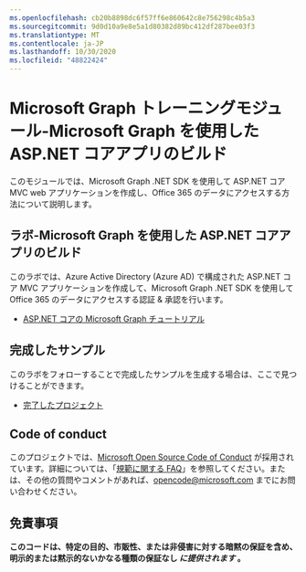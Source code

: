 ```yaml
---
ms.openlocfilehash: cb20b8898dc6f57ff6e860642c8e756298c4b5a3
ms.sourcegitcommit: 9d0d10a9e8e5a1d80382d89bc412df287bee03f3
ms.translationtype: MT
ms.contentlocale: ja-JP
ms.lasthandoff: 10/30/2020
ms.locfileid: "48822424"
---
```

# <a name="microsoft-graph-training-module---build-aspnet-core-apps-with-microsoft-graph"></a>Microsoft Graph トレーニングモジュール-Microsoft Graph を使用した ASP.NET コアアプリのビルド

このモジュールでは、Microsoft Graph .NET SDK を使用して ASP.NET コア MVC web アプリケーションを作成し、Office 365 のデータにアクセスする方法について説明します。

## <a name="lab---build-aspnet-core-apps-with-microsoft-graph"></a>ラボ-Microsoft Graph を使用した ASP.NET コアアプリのビルド

このラボでは、Azure Active Directory (Azure AD) で構成された ASP.NET コア MVC アプリケーションを作成して、Microsoft Graph .NET SDK を使用して Office 365 のデータにアクセスする認証 & 承認を行います。

- [ASP.NET コアの Microsoft Graph チュートリアル](https://docs.microsoft.com/graph/tutorials/aspnet-core)

## <a name="completed-sample"></a>完成したサンプル

このラボをフォローすることで完成したサンプルを生成する場合は、ここで見つけることができます。

- [完了したプロジェクト](demo)

## <a name="code-of-conduct"></a>Code of conduct

このプロジェクトでは、[Microsoft Open Source Code of Conduct](https://opensource.microsoft.com/codeofconduct/) が採用されています。詳細については、「[規範に関する FAQ](https://opensource.microsoft.com/codeofconduct/faq/)」を参照してください。または、その他の質問やコメントがあれば、[opencode@microsoft.com](mailto:opencode@microsoft.com) までにお問い合わせください。

## <a name="disclaimer"></a>免責事項

**このコードは、特定の目的、市販性、または非侵害に対する暗黙の保証を含め、明示的または黙示的ないかなる種類の保証なし _に提供されます_ 。**
